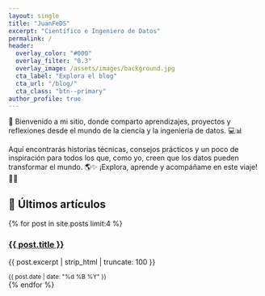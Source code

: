 ```yaml
---
layout: single
title: "JuanFeDS"
excerpt: "Científico e Ingeniero de Datos"
permalink: /
header:
  overlay_color: "#000"
  overlay_filter: "0.3"
  overlay_image: /assets/images/background.jpg
  cta_label: "Explora el blog"
  cta_url: "/blog/"
  cta_class: "btn--primary"
author_profile: true
---
```


👋 Bienvenido a mi sitio, donde comparto aprendizajes, proyectos y reflexiones desde el mundo de la ciencia y la ingeniería de datos. 💻📊 

Aquí encontrarás historias técnicas, consejos prácticos y un poco de inspiración para todos los que, como yo, creen que los datos pueden transformar el mundo. 🌎✨ ¡Explora, aprende y acompáñame en este viaje! 🚀🔥

<h2>📝 Últimos artículos</h2>

<div class="post-cards">
  {% for post in site.posts limit:4 %}
    <div class="post-card">
      <h3><a href="{{ post.url | relative_url }}">{{ post.title }}</a></h3>
      <p>{{ post.excerpt | strip_html | truncate: 100 }}</p>
      <small>{{ post.date | date: "%d %B %Y" }}</small>
    </div>
  {% endfor %}
</div>

